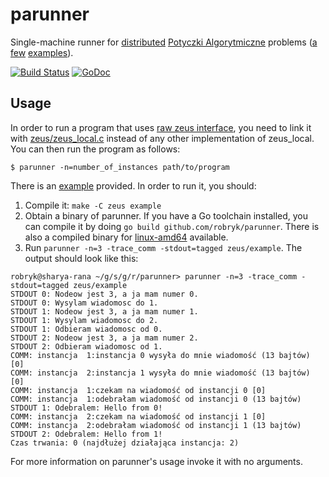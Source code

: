parunner
========

Single-machine runner for [distributed](http://potyczki.mimuw.edu.pl/l/zadania_rozproszone/) [Potyczki Algorytmiczne](http://potyczki.mimuw.edu.pl/) problems ([a](https://sio2.mimuw.edu.pl/pa/c/pa-2014-1/p/mak/) [few](https://sio2.mimuw.edu.pl/pa/c/pa-2014-1/p/kol/) [examples](https://sio2.mimuw.edu.pl/pa/c/pa-2014-1/p/sek/)).

[![Build Status](https://drone.io/github.com/robryk/parunner/status.png)](https://drone.io/github.com/robryk/parunner/latest) [![GoDoc](https://godoc.org/github.com/robryk/parunner?status.png)](https://godoc.org/github.com/robryk/parunner)

Usage
-----

In order to run a program that uses [raw zeus interface](https://github.com/robryk/parunner/blob/master/zeus/zeus.h), you need to link it with [zeus/zeus_local.c](https://github.com/robryk/parunner/blob/master/zeus/zeus_local.c) instead of any other implementation of zeus_local. You can then run the program as follows:

    $ parunner -n=number_of_instances path/to/program

There is an [example](https://github.com/robryk/parunner/blob/master/zeus/example.c) provided. In order to run it, you should:

1. Compile it: `make -C zeus example`
2. Obtain a binary of parunner. If you have a Go toolchain installed, you can compile it by doing `go build github.com/robryk/parunner`. There is also a compiled binary for [linux-amd64](https://drone.io/github.com/robryk/parunner/files/parunner) available.
3. Run `parunner -n=3 -trace_comm -stdout=tagged zeus/example`. The output should look like this:
```
robryk@sharya-rana ~/g/s/g/r/parunner> parunner -n=3 -trace_comm -stdout=tagged zeus/example
STDOUT 0: Nodeow jest 3, a ja mam numer 0.
STDOUT 0: Wysylam wiadomosc do 1.
STDOUT 1: Nodeow jest 3, a ja mam numer 1.
STDOUT 1: Wysylam wiadomosc do 2.
STDOUT 1: Odbieram wiadomosc od 0.
STDOUT 2: Nodeow jest 3, a ja mam numer 2.
STDOUT 2: Odbieram wiadomosc od 1.
COMM: instancja  1:instancja 0 wysyła do mnie wiadomość (13 bajtów) [0]
COMM: instancja  2:instancja 1 wysyła do mnie wiadomość (13 bajtów) [0]
COMM: instancja  1:czekam na wiadomość od instancji 0 [0]
COMM: instancja  1:odebrałam wiadomość od instancji 0 (13 bajtów)
STDOUT 1: Odebralem: Hello from 0!
COMM: instancja  2:czekam na wiadomość od instancji 1 [0]
COMM: instancja  2:odebrałam wiadomość od instancji 1 (13 bajtów)
STDOUT 2: Odebralem: Hello from 1!
Czas trwania: 0 (najdłużej działająca instancja: 2)
```

For more information on parunner's usage invoke it with no arguments.
